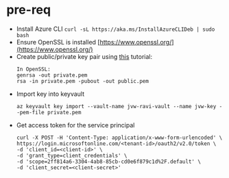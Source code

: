 # pre-req

  - Install Azure CLI `curl -sL https://aka.ms/InstallAzureCLIDeb | sudo bash`
  - Ensure OpenSSL is installed [https://www.openssl.org/](https://www.openssl.org/)
  - Create public/private key pair using [this](https://www.geeksforgeeks.org/how-to-create-a-public-private-key-pair/) tutorial:
    ```
    In OpenSSL:
    genrsa -out private.pem
    rsa -in private.pem -pubout -out public.pem
    ```
  - Import key into keyvault
    ```
    az keyvault key import --vault-name jvw-ravi-vault --name jvw-key --pem-file private.pem
    ```
  - Get access token for the service principal
    ```
    curl -X POST -H 'Content-Type: application/x-www-form-urlencoded' \
    https://login.microsoftonline.com/<tenant-id>/oauth2/v2.0/token \
    -d 'client_id=<client-id>' \
    -d 'grant_type=client_credentials' \
    -d 'scope=2ff814a6-3304-4ab8-85cb-cd0e6f879c1d%2F.default' \
    -d 'client_secret=<client-secret>'
    ```
